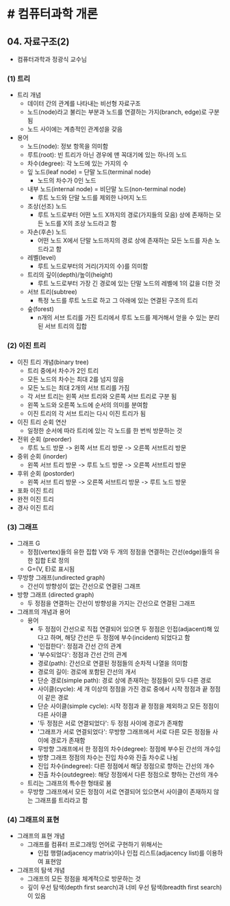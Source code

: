 # # 컴퓨터과학 개론

## 04. 자료구조(2)

- 컴퓨터과학과 정광식 교수님

### (1) 트리

- 트리 개념
    - 데이터 간의 관계를 나타내는 비선형 자료구조
    - 노드(node)라고 불리는 부분과 노드를 연결하는 가지(branch, edge)로 구분됨
    - 노드 사이에는 계층적인 관계성을 갖음
- 용어
    - 노드(node): 정보 항목을 의미함
    - 루트(root): 빈 트리가 아닌 경우에 맨 꼭대기에 있는 하나의 노드
    - 차수(degree): 각 노드에 있는 가지의 수
    - 잎 노드(leaf node) = 단말 노드(terminal node)
        - 노드의 차수가 0인 노드
    - 내부 노드(internal node) = 비단말 노드(non-terminal node)
        - 루트 노드와 단말 노드를 제외한 나머지 노드
    - 조상(선조) 노드
        - 루트 노드로부터 어떤 노드 X까지의 경로(가지들의 모음) 상에 존재하는 모든 노드를 X의 조상 노드라고 함
    - 자손(후손) 노드
        - 어떤 노드 X에서 단말 노드까지의 경로 상에 존재하는 모든 노드를 자손 노드라고 함
    - 레벨(level)
        - 루트 노드로부터의 거리(가지의 수)를 의미함
    - 트리의 깊이(depth)/높이(height)
        - 루트 노드로부터 가장 긴 경로에 있는 단말 노드의 레벨에 1의 값을 더한 것
    - 서브 트리(subtree)
        - 특정 노드를 루트 노드로 하고 그 아래에 있는 연결된 구조의 트리
    - 숲(forest)
        - n개의 서브 트리를 가진 트리에서 루트 노드를 제거해서 얻을 수 있는 분리된 서브 트리의 집합

### (2) 이진 트리

- 이진 트리 개념(binary tree)
    - 트리 중에서 차수가 2인 트리
    - 모든 노드의 차수는 최대 2를 넘지 않음
    - 모든 노드는 최대 2개의 서브 트리를 가짐
    - 각 서브 트리는 왼쪽 서브 트리와 오른쪽 서브 트리로 구분 됨
    - 왼쪽 노드와 오른쪽 노드에 순서의 의미를 분여함
    - 이진 트리의 각 서브 트리는 다시 이진 트리가 됨
- 이진 트리 순회 연산
    - 일정한 순서에 따라 트리에 있는 각 노드를 한 번씩 방문하는 것
- 전위 순회 (preorder)
    - 루트 노드 방문 -> 왼쪽 서브 트리 방문 -> 오른쪽 서브트리 방문
- 중위 순회 (inorder)
    - 왼쪽 서브 트리 방문 -> 루트 노드 방문 -> 오른쪽 서브트리 방문
- 후위 순회 (postorder)
    - 왼쪽 서브 트리 방문 -> 오른쪽 서브트리 방문 -> 루트 노드 방문
- 포화 이진 트리
- 완전 이진 트리
- 경사 이진 트리

### (3) 그래프

- 그래프 G
    - 정점(vertex)들의 유한 집합 V와 두 개의 정점을 연결하는 간선(edge)들의 유한 집합 E로 정의
    - G=(V, E)로 표시됨
- 무방향 그래프(undirected graph)
    - 간선이 방향성이 없는 간선으로 연결된 그래프
- 방향 그래프 (directed graph)
    - 두 정점을 연결하는 간선이 방향성을 가지는 간선으로 연결된 그래프
- 그래프의 개념과 용어
    - 용어
        - 두 정점이 간선으로 직접 연결되어 있으면 두 정점은 인접(adjacent)해 있다고 하며, 해당 간선은 두 정점에 부수(incident) 되었다고 함
        - '인접한다': 정점과 간선 간의 관계
        - '부수되었다': 정점과 간선 간의 관계
        - 경로(path): 간선으로 연결된 정점들의 순차적 나열을 의미함
        - 경로의 길이: 경로에 포함된 간선의 개서
        - 단순 경로(simple path): 경로 상에 존재하는 정점들이 모두 다른 경로
        - 사이클(cycle): 세 개 이상의 정점을 가진 경로 중에서 시작 정점과 끝 정점이 같은 경로
        - 단순 사이클(simple cycle): 시작 정점과 끝 정점을 제외하고 모든 정점이 다른 사이클
        - '두 정점은 서로 연결되었다': 두 정점 사이에 경로가 존재함
        - '그래프가 서로 연결되었다': 무방향 그래프에서 서로 다른 모든 정점들 사이에 경로가 존재함
        - 무방향 그래프에서 한 정점의 차수(degree): 정점에 부수된 간선의 개수임
        - 방향 그래프 정점의 차수는 진입 차수와 진출 차수로 나뉨
        - 진입 차수(indegree): 다른 정점에서 해당 정점으로 향하는 간선의 개수
        - 진출 차수(outdegree): 해당 정점에서 다른 정점으로 향하는 간선의 개수
    - 트리는 그래프의 특수한 형태로 봄
    - 무방향 그래프에서 모든 정점이 서로 연결되어 있으면서 사이클이 존재하지 않는 그래프를 트리라고 함

### (4) 그래프의 표현

- 그래프의 표현 개념
    - 그래프를 컴퓨터 프로그래밍 언어로 구현하기 위해서는
        - 인접 행렬(adjacency matrix)이나 인접 리스트(adjacency list)를 이용하여 표현암
- 그래프의 탐색 개념
    - 그래프의 모든 정점을 체계적으로 방문하는 것
    - 깊이 우선 탐색(depth first search)과 너비 우선 탐색(breadth first search)이 있음

